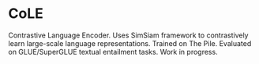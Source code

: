 # CoLE
Contrastive Language Encoder. Uses SimSiam framework to contrastively learn large-scale language representations. Trained on The Pile. Evaluated on GLUE/SuperGLUE textual entailment tasks. Work in progress.
